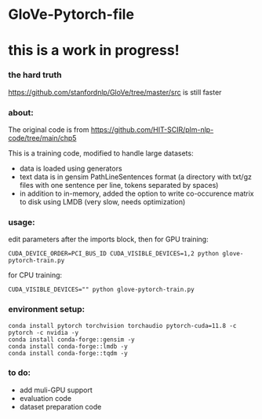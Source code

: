 # GloVe-Pytorch-file

# this is a work in progress!

### the hard truth

https://github.com/stanfordnlp/GloVe/tree/master/src is still faster

### about:

The original code is from https://github.com/HIT-SCIR/plm-nlp-code/tree/main/chp5

This is a training code, modified to handle large datasets:

- data is loaded using generators
- text data is in gensim PathLineSentences format (a directory with txt/gz files with one sentence per line, tokens separated by spaces)
- in addition to in-memory, added the option to write co-occurence matrix to disk using LMDB (very slow, needs optimization)

### usage:

edit parameters after the imports block, then for GPU training:

```
CUDA_DEVICE_ORDER=PCI_BUS_ID CUDA_VISIBLE_DEVICES=1,2 python glove-pytorch-train.py
```

for CPU training:

```
CUDA_VISIBLE_DEVICES="" python glove-pytorch-train.py
```

### environment setup:

```
conda install pytorch torchvision torchaudio pytorch-cuda=11.8 -c pytorch -c nvidia -y
conda install conda-forge::gensim -y
conda install conda-forge::lmdb -y
conda install conda-forge::tqdm -y

```

### to do:

- add muli-GPU support
- evaluation code
- dataset preparation code
